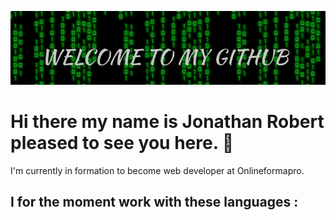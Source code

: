![Cover](https://github.com/jojomumu/jojomumu/blob/main/img/cover.png)

<h1>Hi there my name is Jonathan Robert pleased to see you here. 👋</h1>

I'm currently in formation to become web developer at Onlineformapro.

<h2>I for the moment work with these languages :</h2>



<!--
**jojomumu/jojomumu** is a ✨ _special_ ✨ repository because its `README.md` (this file) appears on your GitHub profile.

Here are some ideas to get you started:

- 🔭 I’m currently working on ...
- 🌱 I’m currently learning ...
- 👯 I’m looking to collaborate on ...
- 🤔 I’m looking for help with ...
- 💬 Ask me about ...
- 📫 How to reach me: ...
- 😄 Pronouns: ...
- ⚡ Fun fact: ...
-->

